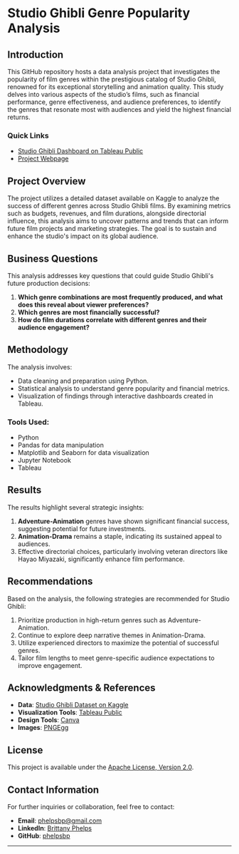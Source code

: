 # Studio Ghibli Genre Popularity Analysis

## Introduction
This GitHub repository hosts a data analysis project that investigates the popularity of film genres within the prestigious catalog of Studio Ghibli, renowned for its exceptional storytelling and animation quality. This study delves into various aspects of the studio’s films, such as financial performance, genre effectiveness, and audience preferences, to identify the genres that resonate most with audiences and yield the highest financial returns.

### Quick Links
* [Studio Ghibli Dashboard on Tableau Public](https://public.tableau.com/views/StudioGhibliAnalyzingGenrePopularity/Dashboard1?:language=en-US&publish=yes&:sid=&:display_count=n&:origin=viz_share_link)
* [Project Webpage](https://phelpsbp.github.io/Studio-Ghibli-Genre-Popularity-Analysis/)
  
## Project Overview
The project utilizes a detailed dataset available on Kaggle to analyze the success of different genres across Studio Ghibli films. By examining metrics such as budgets, revenues, and film durations, alongside directorial influence, this analysis aims to uncover patterns and trends that can inform future film projects and marketing strategies. The goal is to sustain and enhance the studio's impact on its global audience.

## Business Questions
This analysis addresses key questions that could guide Studio Ghibli's future production decisions:
1. **Which genre combinations are most frequently produced, and what does this reveal about viewer preferences?**
2. **Which genres are most financially successful?**
3. **How do film durations correlate with different genres and their audience engagement?**

## Methodology
The analysis involves:
- Data cleaning and preparation using Python.
- Statistical analysis to understand genre popularity and financial metrics.
- Visualization of findings through interactive dashboards created in Tableau.

### Tools Used:
- Python
- Pandas for data manipulation
- Matplotlib and Seaborn for data visualization
- Jupyter Notebook
- Tableau 

## Results
The results highlight several strategic insights:
1. **Adventure-Animation** genres have shown significant financial success, suggesting potential for future investments.
2. **Animation-Drama** remains a staple, indicating its sustained appeal to audiences.
3. Effective directorial choices, particularly involving veteran directors like Hayao Miyazaki, significantly enhance film performance.

## Recommendations
Based on the analysis, the following strategies are recommended for Studio Ghibli:
1. Prioritize production in high-return genres such as Adventure-Animation.
2. Continue to explore deep narrative themes in Animation-Drama.
3. Utilize experienced directors to maximize the potential of successful genres.
4. Tailor film lengths to meet genre-specific audience expectations to improve engagement.

## Acknowledgments & References
- **Data**: [Studio Ghibli Dataset on Kaggle](https://www.kaggle.com/datasets/shruthiiiee/studio-ghibli-dataset)
- **Visualization Tools**: [Tableau Public](https://public.tableau.com/)
- **Design Tools**: [Canva](https://www.canva.com/)
- **Images**: [PNGEgg](https://www.pngegg.com/)

## License
This project is available under the [Apache License, Version 2.0](http://www.apache.org/licenses/LICENSE-2.0).

## Contact Information
For further inquiries or collaboration, feel free to contact:
- **Email**: [phelpsbp@gmail.com](mailto:phelpsbp@gmail.com)
- **LinkedIn**: [Brittany Phelps](https://www.linkedin.com/in/brittany-everette/)
- **GitHub**: [phelpsbp](https://github.com/phelpsbp)

---
